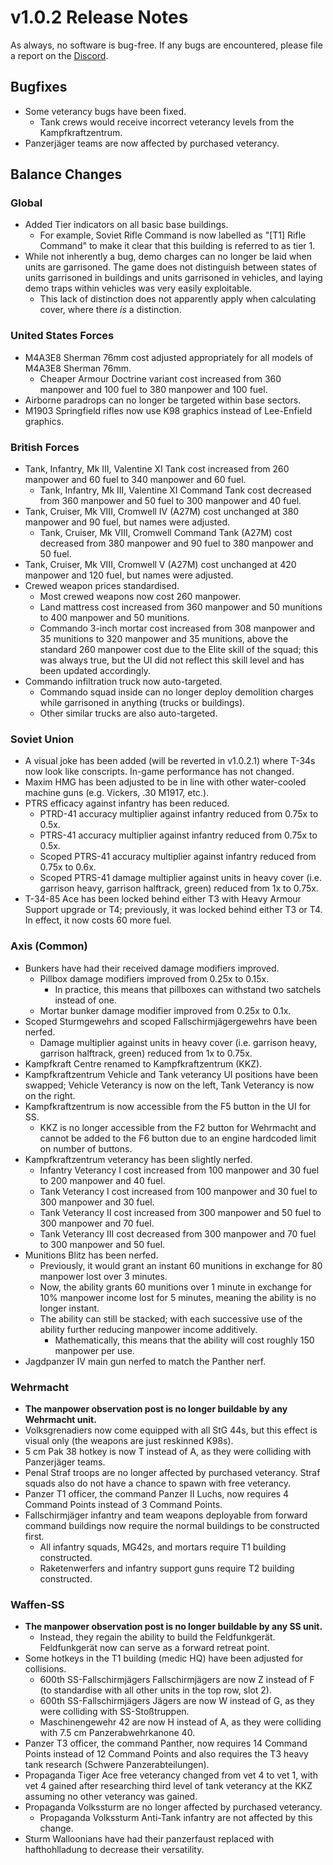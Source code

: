 # v1.0.2 Release Notes

As always, no software is bug-free. If any bugs are encountered, please file a report on the [Discord](https://discord.gg/6VeK5jhggB).

## Bugfixes

- Some veterancy bugs have been fixed.
  - Tank crews would receive incorrect veterancy levels from the Kampfkraftzentrum.
- Panzerjäger teams are now affected by purchased veterancy.

## Balance Changes

### Global

- Added Tier indicators on all basic base buildings.
  - For example, Soviet Rifle Command is now labelled as "[T1] Rifle Command" to make it clear that this building is referred to as tier 1.
- While not inherently a bug, demo charges can no longer be laid when units are garrisoned. The game does not distinguish between states of units garrisoned in buildings and units garrisoned in vehicles, and laying demo traps within vehicles was very easily exploitable.
  - This lack of distinction does not apparently apply when calculating cover, where there *is* a distinction.

### United States Forces

- M4A3E8 Sherman 76mm cost adjusted appropriately for all models of M4A3E8 Sherman 76mm.
  - Cheaper Armour Doctrine variant cost increased from 360 manpower and 100 fuel to 380 manpower and 100 fuel.
- Airborne paradrops can no longer be targeted within base sectors.
- M1903 Springfield rifles now use K98 graphics instead of Lee-Enfield graphics.

### British Forces

- Tank, Infantry, Mk III, Valentine XI Tank cost increased from 260 manpower and 60 fuel to 340 manpower and 60 fuel.
  - Tank, Infantry, Mk III, Valentine XI Command Tank cost decreased from 360 manpower and 50 fuel to 300 manpower and 40 fuel.
- Tank, Cruiser, Mk VIII, Cromwell IV (A27M) cost unchanged at 380 manpower and 90 fuel, but names were adjusted.
  - Tank, Cruiser, Mk VIII, Cromwell Command Tank (A27M) cost decreased from 380 manpower and 90 fuel to 380 manpower and 50 fuel.
- Tank, Cruiser, Mk VIII, Cromwell V (A27M) cost unchanged at 420 manpower and 120 fuel, but names were adjusted.
- Crewed weapon prices standardised.
  - Most crewed weapons now cost 260 manpower.
  - Land mattress cost increased from 360 manpower and 50 munitions to 400 manpower and 50 munitions.
  - Commando 3-inch mortar cost increased from 308 manpower and 35 munitions to 320 manpower and 35 munitions, above the standard 260 manpower cost due to the Elite skill of the squad; this was always true, but the UI did not reflect this skill level and has been updated accordingly.
- Commando infiltration truck now auto-targeted.
  - Commando squad inside can no longer deploy demolition charges while garrisoned in anything (trucks or buildings).
  - Other similar trucks are also auto-targeted.

### Soviet Union

- A visual joke has been added (will be reverted in v1.0.2.1) where T-34s now look like conscripts. In-game performance has not changed.
- Maxim HMG has been adjusted to be in line with other water-cooled machine guns (e.g. Vickers, .30 M1917, etc.).
- PTRS efficacy against infantry has been reduced.
  - PTRD-41 accuracy multiplier against infantry reduced from 0.75x to 0.5x.
  - PTRS-41 accuracy multiplier against infantry reduced from 0.75x to 0.5x.
  - Scoped PTRS-41 accuracy multiplier against infantry reduced from 0.75x to 0.6x.
  - Scoped PTRS-41 damage multiplier against units in heavy cover (i.e. garrison heavy, garrison halftrack, green) reduced from 1x to 0.75x.
- T-34-85 Ace has been locked behind either T3 with Heavy Armour Support upgrade or T4; previously, it was locked behind either T3 or T4. In effect, it now costs 60 more fuel.

### Axis (Common)

- Bunkers have had their received damage modifiers improved.
  - Pillbox damage modifiers improved from 0.25x to 0.15x.
    - In practice, this means that pillboxes can withstand two satchels instead of one.
  - Mortar bunker damage modifier improved from 0.25x to 0.1x.
- Scoped Sturmgewehrs and scoped Fallschirmjägergewehrs have been nerfed.
  - Damage multiplier against units in heavy cover (i.e. garrison heavy, garrison halftrack, green) reduced from 1x to 0.75x.
- Kampfkraft Centre renamed to Kampfkraftzentrum (KKZ).
- Kampfkraftzentrum Vehicle and Tank veterancy UI positions have been swapped; Vehicle Veterancy is now on the left, Tank Veterancy is now on the right.
- Kampfkraftzentrum is now accessible from the F5 button in the UI for SS.
  - KKZ is no longer accessible from the F2 button for Wehrmacht and cannot be added to the F6 button due to an engine hardcoded limit on number of buttons.
- Kampfkraftzentrum veterancy has been slightly nerfed.
  - Infantry Veterancy I cost increased from 100 manpower and 30 fuel to 200 manpower and 40 fuel.
  - Tank Veterancy I cost increased from 100 manpower and 30 fuel to 300 manpower and 30 fuel.
  - Tank Veterancy II cost increased from 300 manpower and 50 fuel to 300 manpower and 70 fuel.
  - Tank Veterancy III cost decreased from 300 manpower and 70 fuel to 300 manpower and 50 fuel.
- Munitions Blitz has been nerfed.
  - Previously, it would grant an instant 60 munitions in exchange for 80 manpower lost over 3 minutes.
  - Now, the ability grants 60 munitions over 1 minute in exchange for 10% manpower income lost for 5 minutes, meaning the ability is no longer instant.
  - The ability can still be stacked; with each successive use of the ability further reducing manpower income additively.
    - Mathematically, this means that the ability will cost roughly 150 manpower per use.
- Jagdpanzer IV main gun nerfed to match the Panther nerf.

### Wehrmacht

- **The manpower observation post is no longer buildable by any Wehrmacht unit.**
- Volksgrenadiers now come equipped with all StG 44s, but this effect is visual only (the weapons are just reskinned K98s).
- 5 cm Pak 38 hotkey is now T instead of A, as they were colliding with Panzerjäger teams.
- Penal Straf troops are no longer affected by purchased veterancy. Straf squads also do not have a chance to spawn with free veterancy.
- Panzer T1 officer, the command Panzer II Luchs, now requires 4 Command Points instead of 3 Command Points.
- Fallschirmjäger infantry and team weapons deployable from forward command buildings now require the normal buildings to be constructed first.
  - All infantry squads, MG42s, and mortars require T1 building constructed.
  - Raketenwerfers and infantry support guns require T2 building constructed.

### Waffen-SS

- **The manpower observation post is no longer buildable by any SS unit.**
  - Instead, they regain the ability to build the Feldfunkgerät. Feldfunkgerät now can serve as a forward retreat point.
- Some hotkeys in the T1 building (medic HQ) have been adjusted for collisions.
  - 600th SS-Fallschirmjägers Fallschirmjägers are now Z instead of F (to standardise with all other units in the top row, slot 2).
  - 600th SS-Fallschirmjägers Jägers are now W instead of G, as they were colliding with SS-Stoßtruppen.
  - Maschinengewehr 42 are now H instead of A, as they were colliding with 7.5 cm Panzerabwehrkanone 40.
- Panzer T3 officer, the command Panther, now requires 14 Command Points instead of 12 Command Points and also requires the T3 heavy tank research (Schwere Panzerabteilungen).
- Propaganda Tiger Ace free veterancy changed from vet 4 to vet 1, with vet 4 gained after researching third level of tank veterancy at the KKZ assuming no other veterancy was gained.
- Propaganda Volkssturm are no longer affected by purchased veterancy.
  - Propaganda Volkssturm Anti-Tank infantry are not affected by this change.
- Sturm Walloonians have had their panzerfaust replaced with hafthohlladung to decrease their versatility.
